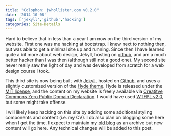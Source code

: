 ```yaml
---
title: "Colophon: jwhollister.com v0.2.0"
date: '2014-10-08'
tags: ['jekyll','github','hacking']
categories: Site-Details
---
```


Hard to believe that in less than a year I am now on the third version of my website.  First one was me hacking at bootstrap.  I knew next to nothing then, but was able to get a minimal site up and running. Since then I have learned quite a bit more about web design, Jekyll, hosting on [github](https://github.com/jhollist), and am a much better hacker than I was then (although still not a good one).  My second site never really saw the light of day and was developed from scratch for a web design course I took.  

This third site is now being built with [Jekyll](http://jekyllrb.com/), hosted on [Github](https://github.com/jhollist/jhollist.github.io), and uses a slightly customized version of the [Hyde theme](http://andhyde.com/).  Hyde is released under the [MIT license](https://github.com/poole/hyde/LICENSE.md), and the content on my website is freely available via [Creatitve Commons Zero Public Domain Declaration](http://creativecommons.org/publicdomain/zero/1.0/).  I would have used [WTFPL v2.0](http://www.wtfpl.net/), but some might take offense.

I will likely keep hacking on this site by adding some additional styling components and content (i.e. my CV).  I do also plan on blogging some here when I get the time.  I expect to maintain my [old blog](http://landeco2point0.wordpress.com/) as an archive but new content will go here.  Any technical changes will be added to this post.
